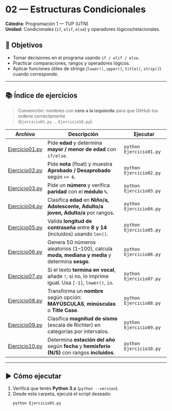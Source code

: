 # 02 — Estructuras Condicionales

**Cátedra:** Programación 1 — TUP (UTN)  
**Unidad:** Condicionales (`if`, `elif`, `else`) y operadores lógicos/relacionales.

## 🎯 Objetivos
- Tomar decisiones en el programa usando `if / elif / else`.
- Practicar comparaciones, rangos y operadores lógicos.
- Aplicar funciones útiles de strings (`lower()`, `upper()`, `title()`, `strip()`) cuando corresponde.

---

## 📚 Índice de ejercicios

> Convención: nombres con **cero a la izquierda** para que GitHub los ordene correctamente  
> (`Ejercicio01.py` … `Ejercicio10.py`).

| Archivo | Descripción | Ejecutar |
|---|---|---|
| [Ejercicio01.py](./Ejercicio01.py) | Pide **edad** y determina **mayor / menor de edad** con `if/else`. | `python Ejercicio01.py` |
| [Ejercicio02.py](./Ejercicio02.py) | Pide **nota** (float) y muestra **Aprobado / Desaprobado** según `>= 6`. | `python Ejercicio02.py` |
| [Ejercicio03.py](./Ejercicio03.py) | Pide un **número** y verifica **paridad** con el **módulo `%`**. | `python Ejercicio03.py` |
| [Ejercicio04.py](./Ejercicio04.py) | Clasifica **edad** en **Niño/a, Adolescente, Adulto/a joven, Adulto/a** por rangos. | `python Ejercicio04.py` |
| [Ejercicio05.py](./Ejercicio05.py) | Valida **longitud de contraseña** entre **8 y 14** (incluidos) usando `len()`. | `python Ejercicio05.py` |
| [Ejercicio06.py](./Ejercicio06.py) | Genera 50 números aleatorios (1–100), calcula **moda, mediana y media** y determina **sesgo**. | `python Ejercicio06.py` |
| [Ejercicio07.py](./Ejercicio07.py) | Si el texto **termina en vocal**, añade `!`; si no, lo imprime igual. Usa `[-1]`, `lower()`, `in`. | `python Ejercicio07.py` |
| [Ejercicio08.py](./Ejercicio08.py) | Transforma un **nombre** según opción: **MAYÚSCULAS**, **minúsculas** o **Title Case**. | `python Ejercicio08.py` |
| [Ejercicio09.py](./Ejercicio09.py) | Clasifica **magnitud de sismo** (escala de Richter) en categorías por intervalos. | `python Ejercicio09.py` |
| [Ejercicio10.py](./Ejercicio10.py) | Determina **estación del año** según **fecha** y **hemisferio (N/S)** con rangos **incluidos**. | `python Ejercicio10.py` |

---

## ▶️ Cómo ejecutar
1. Verificá que tenés **Python 3.x** (`python --version`).
2. Desde esta carpeta, ejecutá el script deseado:
   ```bash
   python Ejercicio01.py

